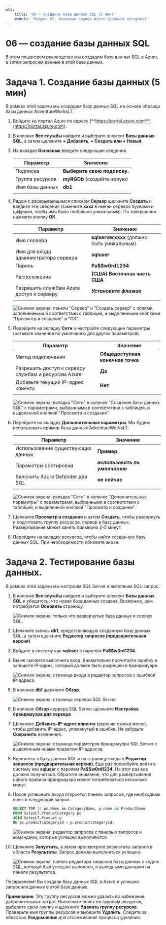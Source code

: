 ```yaml
---
wts:
    title: '06 — создание базы данных SQL (5 мин)'
    module: 'Модуль 02. Основные службы Azure (рабочие нагрузки)'
---
```


# 06 — создание базы данных SQL

В этом пошаговом руководстве мы создадим базу данных SQL в Azure, а затем запросим данные в этой базе данных.

# Задача 1. Создание базы данных (5 мин)

В рамках этой задачи мы создадим базу данных SQL на основе образца базы данных AdventureWorksLT. 

1. Войдите на портал Azure по адресу [**https://portal.azure.com**](https://portal.azure.com).

2. В колонке **Все службы** найдите и выберите элемент **Базы данных SQL**, а затем щелкните **+ Добавить, + Создать или + Новый**. 

3. На вкладке **Основные** введите следующие сведения.  

    | Параметр | Значение | 
    | --- | --- |
    | Подписка | **Выберите свою подписку.** |
    | Группа ресурсов | **myRGDb** (создайте новую) |
    | Имя базы данных| **db1** | 
    | | |

3. Рядом с раскрывающимся списком **Сервер** щелкните **Создать** и введите эти сведения (замените **xxxx** в имени сервера буквами и цифрами, чтобы имя было глобально уникальным). По завершении нажмите кнопку **ОК**.

    | Параметр | Значение | 
    | --- | --- |
    | Имя сервера | **sqlserverxxxx** (должно быть уникальным) | 
    | Имя для входа администратора сервера | **sqluser** |
    | Пароль | **Pa$$w0rd1234** |
    | Расположение | **(США) Восточная часть США** |
    | Разрешить службам Azure доступ к серверу| ***Установите флажок*** |
    | | |

   ![Снимок экрана: панели "Сервер" и "Создать сервер" с полями, заполненными в соответствии с таблицей, и выделенными кнопками "Просмотр и создание" и "ОК".](../images/0501.png)

4. Перейдите на вкладку **Сети** и настройте следующие параметры (оставьте значения по умолчанию для других параметров). 

    | Параметр | Значение | 
    | --- | --- |
    | Метод подключения | **Общедоступная конечная точка** |    
    | Разрешить доступ к серверу службам и ресурсам Azure | **Да** |
    | Добавьте текущий IP-адрес клиента | **Нет** |
    | | |
    
   ![Снимок экрана: вкладка "Сети" в колонке "Создание базы данных SQL" с параметрами, выбранными в соответствии с таблицей, и выделенной кнопкой "Просмотр и создание".](../images/0501b.png)

5. Перейдите на вкладку **Дополнительные параметры**. Мы будем использовать пример базы данных AdventureWorksLT.

    | Параметр | Значение | 
    | --- | --- |
    | Использование существующих данных | **Пример** |
    | Параметры сортировки | ***использовать по умолчанию*** |
    | Включить Azure Defender для SQL | **не сейчас** |
    | | |

    ![Снимок экрана: вкладка "Сети" в колонке "Дополнительные параметры" с параметрами, выбранными в соответствии с таблицей, и выделенной кнопкой "Просмотр и создание".](../images/0501c.png)

6. Щелкните **Просмотр и создание** и затем **Создать**, чтобы развернуть и подготовить группу ресурсов, сервер и базу данных. Развертывание может занять примерно 2–5 минут.

7. Перейдите на вкладку ресурсов, чтобы найти созданную базу данных SQL. При необходимости обновите экран.

# Задача 2. Тестирование базы данных.

В рамках этой задачи мы настроим SQL Server и выполним SQL-запрос. 

1. В колонке **Все службы** найдите и выберите элемент **Базы данных SQL** и убедитесь, что новая база данных создана. Возможно, вам потребуется **Обновить** страницу.

    ![Снимок экрана: только что развернутые база данных и сервер SQL.](../images/0502.png)

2. Щелкните запись **db1**, представляющую созданную базу данных SQL, а затем щелкните **Редактор запросов (предварительная версия)**.

3. Войдите в систему как **sqluser** с паролем **Pa$$w0rd1234**.

4. Вы не сможете выполнить вход. Внимательно прочитайте ошибку и запишите IP-адрес, который должен быть разрешен в брандмауэре. 

    ![Снимок экрана: страница входа в редактор запросов с ошибкой IP-адреса.](../images/0503.png)

5. В колонке **db1** щелкните **Обзор**. 

    ![Снимок экрана: страница сервера SQL Server.](../images/0504.png)

6. В колонке **Обзор** сервера SQL Server щелкните **Настройка брандмауэра для сервера**.

7. Щелкните **Добавить IP-адрес клиента** (верхняя строка меню), чтобы добавить IP-адрес, упомянутый в ошибке. Не забудьте **Сохранить** изменения. 

    ![Снимок экрана: страница параметров брандмауэра SQL Server с выделенным новым правилом IP-адресов.](../images/0506.png)

8. Вернитесь в базу данных SQL и на страницу входа в **Редактор запросов (предварительная версия)**. Еще раз попробуйте войти в систему как **sqluser** с паролем **Pa$$w0rd1234**. На этот раз все должно получиться. Обратите внимание, что для развертывания нового правила брандмауэра может потребоваться несколько минут. 

9. После успешного входа откроется панель запросов, где необходимо ввести следующий запрос.

    ```SQL
    SELECT TOP 20 pc.Name as CategoryName, p.name as ProductName
    FROM SalesLT.ProductCategory pc
    JOIN SalesLT.Product p
    ON pc.productcategoryid = p.productcategoryid;
    ```

    ![Снимок экрана: редактор запросов с панелью запросов и командами, которые успешно выполняются.](../images/0507.png)

10. Щелкните **Запустить**, а затем просмотрите результаты запроса в области **Результаты**. Запрос должен выполниться успешно.

    ![Снимок экрана: панель редактора запросов базы данных с кодом SQL, который был успешно выполнен, и выходными данными на панели результатов.](../images/0508.png)

Поздравляем! Вы создали базу данных SQL в Azure и успешно запросили данные в этой базе данных.

**Примечание**. Эту группу ресурсов можно удалить во избежание дополнительных затрат. Выполните поиск по группам ресурсов, выберите свою группу и щелкните **Удалить группу ресурсов**. Проверьте имя группы ресурсов и выберите **Удалить**. Следите за областью **Уведомления** для отслеживания процесса удаления.
